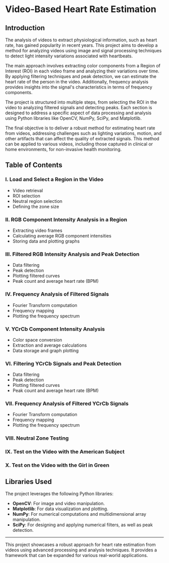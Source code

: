 # Video-Based Heart Rate Estimation

## Introduction

The analysis of videos to extract physiological information, such as heart rate, has gained popularity in recent years. This project aims to develop a method for analyzing videos using image and signal processing techniques to detect light intensity variations associated with heartbeats.

The main approach involves extracting color components from a Region of Interest (ROI) in each video frame and analyzing their variations over time. By applying filtering techniques and peak detection, we can estimate the heart rate of the person in the video. Additionally, frequency analysis provides insights into the signal's characteristics in terms of frequency components.

The project is structured into multiple steps, from selecting the ROI in the video to analyzing filtered signals and detecting peaks. Each section is designed to address a specific aspect of data processing and analysis using Python libraries like OpenCV, NumPy, SciPy, and Matplotlib.

The final objective is to deliver a robust method for estimating heart rate from videos, addressing challenges such as lighting variations, motion, and other artifacts that can affect the quality of extracted signals. This method can be applied to various videos, including those captured in clinical or home environments, for non-invasive health monitoring.

## Table of Contents

### I. Load and Select a Region in the Video
   - Video retrieval
   - ROI selection
   - Neutral region selection
   - Defining the zone size

### II. RGB Component Intensity Analysis in a Region
   - Extracting video frames
   - Calculating average RGB component intensities
   - Storing data and plotting graphs

### III. Filtered RGB Intensity Analysis and Peak Detection
   - Data filtering
   - Peak detection
   - Plotting filtered curves
   - Peak count and average heart rate (BPM)

### IV. Frequency Analysis of Filtered Signals
   - Fourier Transform computation
   - Frequency mapping
   - Plotting the frequency spectrum

### V. YCrCb Component Intensity Analysis
   - Color space conversion
   - Extraction and average calculations
   - Data storage and graph plotting

### VI. Filtering YCrCb Signals and Peak Detection
   - Data filtering
   - Peak detection
   - Plotting filtered curves
   - Peak count and average heart rate (BPM)

### VII. Frequency Analysis of Filtered YCrCb Signals
   - Fourier Transform computation
   - Frequency mapping
   - Plotting the frequency spectrum

### VIII. Neutral Zone Testing

### IX. Test on the Video with the American Subject

### X. Test on the Video with the Girl in Green

## Libraries Used

The project leverages the following Python libraries:

- **OpenCV**: For image and video manipulation.
- **Matplotlib**: For data visualization and plotting.
- **NumPy**: For numerical computations and multidimensional array manipulation.
- **SciPy**: For designing and applying numerical filters, as well as peak detection.

---

This project showcases a robust approach for heart rate estimation from videos using advanced processing and analysis techniques. It provides a framework that can be expanded for various real-world applications.
